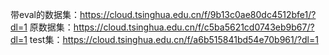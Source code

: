<!--
 * @Author: Nevar07 1149625019@qq.com
 * @Date: 2022-05-27 16:33:38
 * @LastEditors: Nevar07 1149625019@qq.com
 * @LastEditTime: 2022-05-27 16:39:48
 * @FilePath: \深度学习\project\dognet\recognition\arcface_torch\data\README.md
 * @Description: 这是默认设置,请设置`customMade`, 打开koroFileHeader查看配置 进行设置: https://github.com/OBKoro1/koro1FileHeader/wiki/%E9%85%8D%E7%BD%AE
-->
带eval的数据集：https://cloud.tsinghua.edu.cn/f/9b13c0ae80dc4512bfe1/?dl=1
原数据集：https://cloud.tsinghua.edu.cn/f/c5ba5621cd0743eb9b67/?dl=1
test集：https://cloud.tsinghua.edu.cn/f/a6b515841bd54e70b961/?dl=1